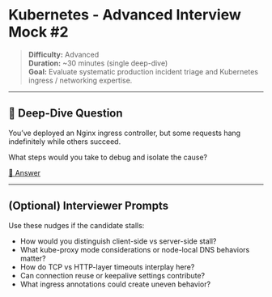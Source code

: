 # Kubernetes - Advanced Interview Mock #2

> **Difficulty:** Advanced  
> **Duration:** ~30 minutes (single deep-dive)  
> **Goal:** Evaluate systematic production incident triage and Kubernetes ingress / networking expertise.

---

## 🧠 Deep-Dive Question

You’ve deployed an Nginx ingress controller, but some requests hang indefinitely while others succeed.

What steps would you take to debug and isolate the cause?

[📖 Answer](mock_2_answers.md#youve-deployed-an-nginx-ingress-controller-but-some-requests-hang-indefinitely-while-others-succeed-what-steps-would-you-take-to-debug-and-isolate-the-cause)

---

## (Optional) Interviewer Prompts

Use these nudges if the candidate stalls:
- How would you distinguish client-side vs server-side stall?  
- What kube-proxy mode considerations or node-local DNS behaviors matter?  
- How do TCP vs HTTP-layer timeouts interplay here?  
- Can connection reuse or keepalive settings contribute?  
- What ingress annotations could create uneven behavior?  
